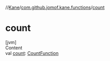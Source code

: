 //[Kane](../index.md)/[com.github.jomof.kane.functions](index.md)/[count](count.md)



# count  
[jvm]  
Content  
val [count](count.md): [CountFunction](-count-function/index.md)  



